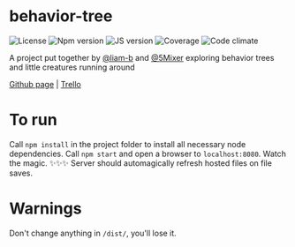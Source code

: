 # behavior-tree
![License](https://img.shields.io/badge/licence-MIT-blue.svg?style=flat-square)
![Npm version](https://img.shields.io/badge/npm-^3.9.5-brightgreen.svg?style=flat-square)
![JS version](https://img.shields.io/badge/js-es2015-brightgreen.svg?style=flat-square)
![Coverage](https://img.shields.io/badge/coverage-0%-red.svg?style=flat-square)
![Code climate](https://codeclimate.com/github/liam-b/behavior-tree/badges/gpa.svg?style=flat-square)

A project put together by [@liam-b](https://github.com/liam-b) and [@5Mixer](https://github.com/5Mixer) exploring behavior trees and little creatures running around

[Github page](https://liam-b.github.io/behavior-tree/) | [Trello](https://trello.com/b/EAB19j2M/artificial-creature-development)

# To run
Call `npm install` in the project folder to install all necessary node dependencies. Call `npm start` and open a browser to `localhost:8080`. Watch the magic. ✨✨✨
Server should automagically refresh hosted files on file saves.

# Warnings
Don't change anything in `/dist/`, you'll lose it.
